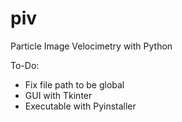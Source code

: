 # piv
Particle Image Velocimetry with Python

To-Do:

- Fix file path to be global
- GUI with Tkinter
- Executable with Pyinstaller
